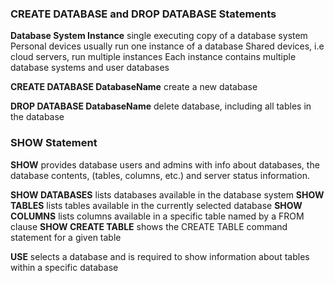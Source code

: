 ### CREATE DATABASE and DROP DATABASE Statements 
**Database System Instance**
	single executing copy of a database system
	Personal devices usually run one instance of a database
	Shared devices, i.e cloud servers, run multiple instances 
	Each instance contains multiple database systems and user databases 

**CREATE DATABASE DatabaseName**
	create a new database 

**DROP DATABASE DatabaseName**
	delete database, including all tables in the database 

### SHOW Statement 
**SHOW**
	provides database users and admins with info about databases, the database contents, (tables, columns, etc.) and server status information. 

**SHOW DATABASES**
	lists databases available in the database system
**SHOW TABLES**
	lists tables available in the currently selected database
**SHOW COLUMNS**
	lists columns available in a specific table named by a FROM clause 
**SHOW CREATE TABLE**
	shows the CREATE TABLE command statement for a given table

**USE**
	selects a database and is required to show information about tables within a specific database 


